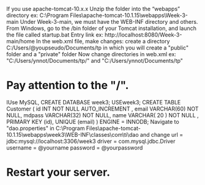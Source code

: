  If you use apache-tomcat-10.x.x
 Unzip the folder into the “webapps” directory
  ex: C:\Program Files\apache-tomcat-10.1.15\webapps\Week-3-main
 Under Week-3-main, we must have the WEB-INF directory and others.
 From Windows, go to the /bin folder of your Tomcat installation, and launch the file called startup.bat
Entry link
  ex: http://localhost:8080/Week-3-main/home
In the web.xml file, make changes:
create a directory C:/Users/@youpseudo/Documents/tp in which you will create a "public" folder and a "private" folder
Now change directories in web.xml
  ex:  "<param-value>C:/Users/ynnot/Documents/tp/</param-value>" and
      "<location>C:/Users/ynnot/Documents/tp</location>"
# Pay attention to the "/".
 IUse MySQL,
        CREATE DATABASE week3;
        USEweek3;
        CREATE TABLE Customer (
          id INT NOT NULL AUTO_INCREMENT ,
          email VARCHAR(60) NOT NULL,
          mdpass VARCHAR(32) NOT NULL,
          name VARCHAR( 20 ) NOT NULL ,
          PRIMARY KEY (id),
          UNIQUE (email)
        ) ENGINE = INNODB;
Navigate to "dao.properties" in C:\Program Files\apache-tomcat-10.1.15\webapps\week3\WEB-INF\classes\com\ti\dao and change
  url = jdbc:mysql://localhost:3306/week3
  driver = com.mysql.jdbc.Driver
  username = @yourname
  password = @yourpassword
# Restart your server.  
